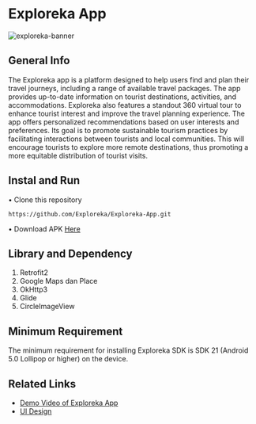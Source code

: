 # Exploreka App
![exploreka-banner](https://storage.googleapis.com/exploreka/MD/exploreka-banner.png)

## General Info
The Exploreka app is a platform designed to help users find and plan their travel journeys, including a range of available travel packages. The app provides up-to-date information on tourist destinations, activities, and accommodations. Exploreka also features a standout 360 virtual tour to enhance tourist interest and improve the travel planning experience. The app offers personalized recommendations based on user interests and preferences. Its goal is to promote sustainable tourism practices by facilitating interactions between tourists and local communities. This will encourage tourists to explore more remote destinations, thus promoting a more equitable distribution of tourist visits.

## Instal and Run
•  Clone this repository 
  ```
  https://github.com/Exploreka/Exploreka-App.git
  ```
•  Download APK [Here]([https://drive.google.com/file/d/1U4X0iMlg4owWNFG3eBamjHc1nu9RwGMf/view?usp=sharing](https://storage.googleapis.com/exploreka/MD/Exploreka.apk))


## Library and Dependency
1. Retrofit2
2. Google Maps dan Place
3. OkHttp3
4. Glide
5. CircleImageView

## Minimum Requirement
The minimum requirement for installing Exploreka SDK is SDK 21 (Android 5.0 Lollipop or higher) on the device.

## Related Links
- [Demo Video of Exploreka App](https://youtu.be/5erraEm4838)
- [UI Design](https://www.figma.com/file/ER09NPJBBvmLVMrbchRZ6s/Exploreka?type=design&node-id=1%3A2&t=o1iR6NDOtKX7q2qK-1)

